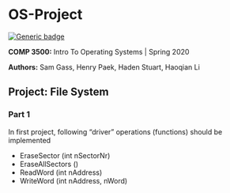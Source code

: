 # OS-Project

[![Generic badge](https://img.shields.io/badge/Made%20with-C-green)](https://shields.io/)

**COMP 3500:** Intro To Operating Systems | Spring 2020

**Authors:** Sam Gass, Henry Paek, Haden Stuart, Haoqian Li

## Project: File System

### Part 1

In first project, following “driver” operations (functions) should be implemented

* EraseSector (int nSectorNr)
* EraseAllSectors ()
* ReadWord (int nAddress)
* WriteWord (int nAddress, nWord)
